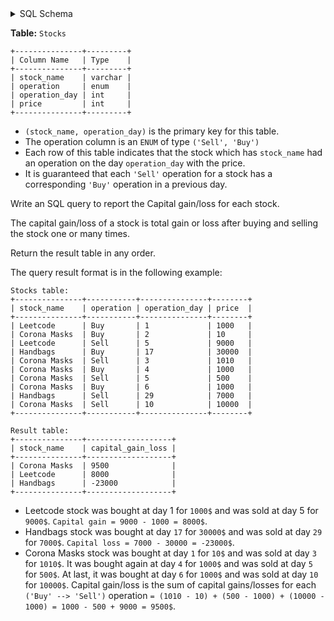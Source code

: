 <details>
<summary> SQL Schema</summary>

```sql
DROP TABLE IF EXISTS Stocks;

CREATE TABLE IF NOT EXISTS
  Stocks (stock_name varchar(15), operation VARCHAR(50) CHECK(operation IN ('Sell', 'Buy')), operation_day int, price int);

INSERT INTO
  Stocks (stock_name, operation, operation_day, price)
VALUES
  ('Leetcode', 'Buy', '1', '1000'),
  ('Corona Masks', 'Buy', '2', '10'),
  ('Leetcode', 'Sell', '5', '9000'),
  ('Handbags', 'Buy', '17', '30000'),
  ('Corona Masks', 'Sell', '3', '1010'),
  ('Corona Masks', 'Buy', '4', '1000'),
  ('Corona Masks', 'Sell', '5', '500'),
  ('Corona Masks', 'Buy', '6', '1000'),
  ('Handbags', 'Sell', '29', '7000'),
  ('Corona Masks', 'Sell', '10', '10000');
```

</details>

**Table:** `Stocks`

```
+---------------+---------+
| Column Name   | Type    |
+---------------+---------+
| stock_name    | varchar |
| operation     | enum    |
| operation_day | int     |
| price         | int     |
+---------------+---------+
```

- `(stock_name, operation_day)` is the primary key for this table.
- The operation column is an `ENUM` of type `('Sell', 'Buy')`
- Each row of this table indicates that the stock which has `stock_name` had an operation on the day `operation_day` with the price.
- It is guaranteed that each `'Sell'` operation for a stock has a corresponding `'Buy'` operation in a previous day.

Write an SQL query to report the Capital gain/loss for each stock.

The capital gain/loss of a stock is total gain or loss after buying and selling the stock one or many times.

Return the result table in any order.

The query result format is in the following example:

```
Stocks table:
+---------------+-----------+---------------+--------+
| stock_name    | operation | operation_day | price  |
+---------------+-----------+---------------+--------+
| Leetcode      | Buy       | 1             | 1000   |
| Corona Masks  | Buy       | 2             | 10     |
| Leetcode      | Sell      | 5             | 9000   |
| Handbags      | Buy       | 17            | 30000  |
| Corona Masks  | Sell      | 3             | 1010   |
| Corona Masks  | Buy       | 4             | 1000   |
| Corona Masks  | Sell      | 5             | 500    |
| Corona Masks  | Buy       | 6             | 1000   |
| Handbags      | Sell      | 29            | 7000   |
| Corona Masks  | Sell      | 10            | 10000  |
+---------------+-----------+---------------+--------+

Result table:
+---------------+-------------------+
| stock_name    | capital_gain_loss |
+---------------+-------------------+
| Corona Masks  | 9500              |
| Leetcode      | 8000              |
| Handbags      | -23000            |
+---------------+-------------------+
```

- Leetcode stock was bought at day 1 for `1000$` and was sold at day 5 for `9000$`. `Capital gain = 9000 - 1000 = 8000$`.
- Handbags stock was bought at day `17` for `30000$` and was sold at day `29` for `7000$`. `Capital loss = 7000 - 30000 = -23000$`.
- Corona Masks stock was bought at day `1` for `10$` and was sold at day `3` for `1010$`. It was bought again at day `4` for `1000$` and was sold at day `5` for `500$`. At last, it was bought at day `6` for `1000$` and was sold at day `10` for `10000$`. Capital gain/loss is the sum of capital gains/losses for each `('Buy' --> 'Sell')` operation `= (1010 - 10) + (500 - 1000) + (10000 - 1000) = 1000 - 500 + 9000 = 9500$`.